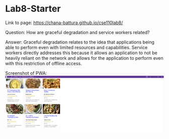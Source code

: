 # Lab8-Starter
Link to page: https://chana-battura.github.io/cse110lab8/


Question: How are graceful degradation and service workers related? 


Answer: Graceful degradation relates to the idea that applications being able to perform even with limited resources and capabilities.  Service workers directly addresses this because it allows an application to not be heavily reliant on the network and allows for the application to perform even with this restriction of offline access.


Screenshot of PWA: 
![PWA](pwa.png)
